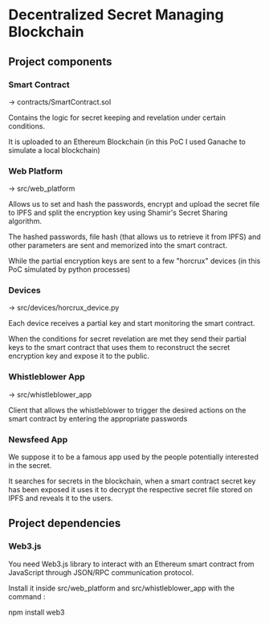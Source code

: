 # Decentralized Secret Managing Blockchain

## Project components

### Smart Contract 
-> contracts/SmartContract.sol

Contains the logic for secret keeping and revelation under certain conditions.

It is uploaded to an Ethereum Blockchain (in this PoC I used Ganache to simulate a local blockchain)

### Web Platform 
-> src/web_platform

Allows us to set and hash the passwords, encrypt and upload the secret file to IPFS and split the encryption key using Shamir's Secret Sharing algorithm.

The hashed passwords, file hash (that allows us to retrieve it from IPFS) and other parameters are sent and memorized into the smart contract.

While the partial encryption keys are sent to a few "horcrux" devices (in this PoC simulated by python processes)

### Devices 
-> src/devices/horcrux_device.py

Each device receives a partial key and start monitoring the smart contract. 

When the conditions for secret revelation are met they send their partial keys to the smart contract that uses them to reconstruct the secret encryption key and expose it to the public.

### Whistleblower App 
-> src/whistleblower_app

Client that allows the whistleblower to trigger the desired actions on the smart contract by entering the appropriate passwords

### Newsfeed App
We suppose it to be a famous app used by the people potentially interested in the secret.

It searches for secrets in the blockchain, when a smart contract secret key has been exposed it uses it to decrypt the respective secret file stored on IPFS and reveals it to the users.

## Project dependencies

### Web3.js
You need Web3.js library to interact with an Ethereum smart contract from JavaScript through JSON/RPC communication protocol.

Install it inside src/web_platform and src/whistleblower_app with the command :

npm install web3
